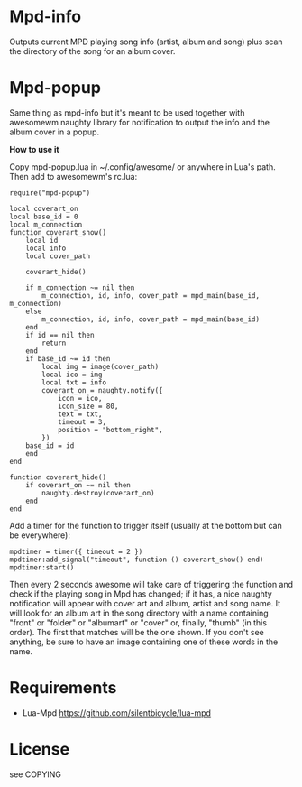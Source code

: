 Mpd-info
=======

Outputs current MPD playing song info (artist, album and song) plus scan 
the directory of the song for an album cover.

Mpd-popup
========

Same thing as mpd-info but it's meant to be used together with awesomewm 
naughty library for notification to output the info and the album cover 
in a popup.

**How to use it**

Copy mpd-popup.lua in ~/.config/awesome/ or anywhere in Lua's path. Then 
add to awesomewm's rc.lua:

	require("mpd-popup")

	local coverart_on
	local base_id = 0
	local m_connection
	function coverart_show()
		local id
		local info
		local cover_path

		coverart_hide()

		if m_connection ~= nil then
			m_connection, id, info, cover_path = mpd_main(base_id, m_connection)
		else
			m_connection, id, info, cover_path = mpd_main(base_id)
		end
		if id == nil then
			return
		end
		if base_id ~= id then
			local img = image(cover_path)
			local ico = img
			local txt = info
			coverart_on = naughty.notify({
				icon = ico,
				icon_size = 80,
				text = txt,
				timeout = 3,
				position = "bottom_right",
			})
		base_id = id
		end
	end
	
	function coverart_hide()
		if coverart_on ~= nil then
			naughty.destroy(coverart_on)
		end 
	end

Add a timer for the function to trigger itself (usually at the bottom 
but can be everywhere):

	mpdtimer = timer({ timeout = 2 })
	mpdtimer:add_signal("timeout", function () coverart_show() end)
	mpdtimer:start()

Then every 2 seconds awesome will take care of triggering the function 
and check if the playing song in Mpd has changed; if it has, a nice 
naughty notification will appear with cover art and album, artist and 
song name. It will look for an album art in the song directory with a 
name containing "front" or "folder" or "albumart" or "cover" or, 
finally, "thumb" (in this order). The first that matches will be the one 
shown. If you don't see anything, be sure to have an image containing 
one of these words in the name.

Requirements
===========

* Lua-Mpd https://github.com/silentbicycle/lua-mpd

License
=======

see COPYING
